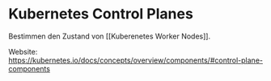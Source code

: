 # Kubernetes Control Planes

Bestimmen den Zustand von [[Kuberenetes Worker Nodes]].

Website: <https://kubernetes.io/docs/concepts/overview/components/#control-plane-components>
